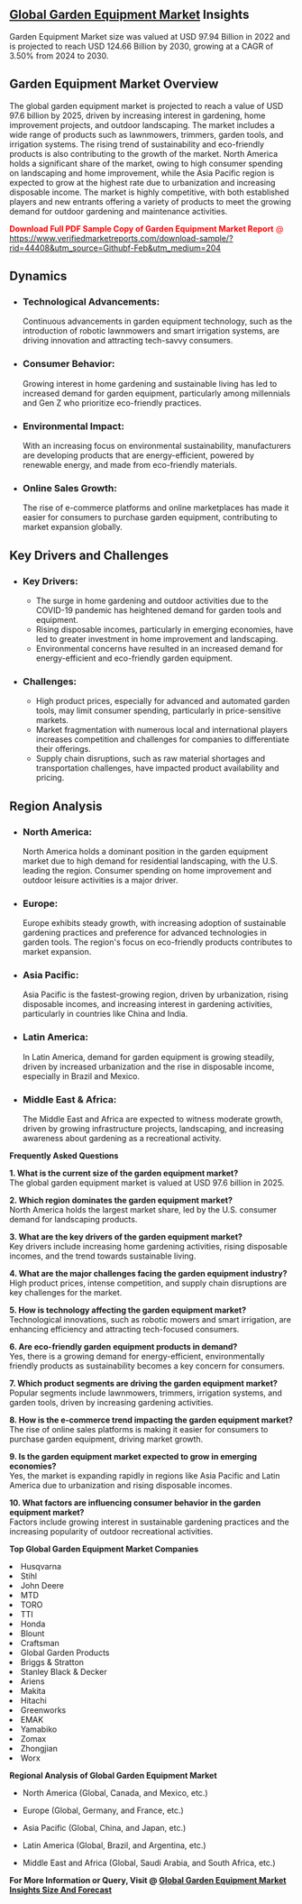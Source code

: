 <h2><a href="https://www.verifiedmarketreports.com/download-sample/?rid=44408&amp;utm_source=Githubf&amp;utm_medium=204" target="_blank">Global Garden Equipment Market</a> Insights</h2><p>Garden Equipment Market size was valued at USD 97.94 Billion in 2022 and is projected to reach USD 124.66 Billion by 2030, growing at a CAGR of 3.50% from 2024 to 2030.</p><p> <h2>Garden Equipment Market Overview</h2> <p>The global garden equipment market is projected to reach a value of USD 97.6 billion by 2025, driven by increasing interest in gardening, home improvement projects, and outdoor landscaping. The market includes a wide range of products such as lawnmowers, trimmers, garden tools, and irrigation systems. The rising trend of sustainability and eco-friendly products is also contributing to the growth of the market. North America holds a significant share of the market, owing to high consumer spending on landscaping and home improvement, while the Asia Pacific region is expected to grow at the highest rate due to urbanization and increasing disposable income. The market is highly competitive, with both established players and new entrants offering a variety of products to meet the growing demand for outdoor gardening and maintenance activities.</p> <p><p><span class=""><span style="color: #ff0000;"><strong>Download Full PDF Sample Copy of Garden Equipment Market Report</strong> @ </span><a href="https://www.verifiedmarketreports.com/download-sample/?rid=44408&amp;utm_source=Githubf-Feb&amp;utm_medium=204" target="_blank">https://www.verifiedmarketreports.com/download-sample/?rid=44408&amp;utm_source=Githubf-Feb&amp;utm_medium=204</a></span></p></p> <h2>Dynamics</h2> <ul> <li><h3>Technological Advancements:</h3> Continuous advancements in garden equipment technology, such as the introduction of robotic lawnmowers and smart irrigation systems, are driving innovation and attracting tech-savvy consumers.</li> <li><h3>Consumer Behavior:</h3> Growing interest in home gardening and sustainable living has led to increased demand for garden equipment, particularly among millennials and Gen Z who prioritize eco-friendly practices.</li> <li><h3>Environmental Impact:</h3> With an increasing focus on environmental sustainability, manufacturers are developing products that are energy-efficient, powered by renewable energy, and made from eco-friendly materials.</li> <li><h3>Online Sales Growth:</h3> The rise of e-commerce platforms and online marketplaces has made it easier for consumers to purchase garden equipment, contributing to market expansion globally.</li> </ul> <h2>Key Drivers and Challenges</h2> <ul> <li><h3>Key Drivers:</h3> <ul> <li>The surge in home gardening and outdoor activities due to the COVID-19 pandemic has heightened demand for garden tools and equipment.</li> <li>Rising disposable incomes, particularly in emerging economies, have led to greater investment in home improvement and landscaping.</li> <li>Environmental concerns have resulted in an increased demand for energy-efficient and eco-friendly garden equipment.</li> </ul> </li> <li><h3>Challenges:</h3> <ul> <li>High product prices, especially for advanced and automated garden tools, may limit consumer spending, particularly in price-sensitive markets.</li> <li>Market fragmentation with numerous local and international players increases competition and challenges for companies to differentiate their offerings.</li> <li>Supply chain disruptions, such as raw material shortages and transportation challenges, have impacted product availability and pricing.</li> </ul> </li> </ul> <h2>Region Analysis</h2> <ul> <li><h3>North America:</h3> North America holds a dominant position in the garden equipment market due to high demand for residential landscaping, with the U.S. leading the region. Consumer spending on home improvement and outdoor leisure activities is a major driver.</li> <li><h3>Europe:</h3> Europe exhibits steady growth, with increasing adoption of sustainable gardening practices and preference for advanced technologies in garden tools. The region's focus on eco-friendly products contributes to market expansion.</li> <li><h3>Asia Pacific:</h3> Asia Pacific is the fastest-growing region, driven by urbanization, rising disposable incomes, and increasing interest in gardening activities, particularly in countries like China and India.</li> <li><h3>Latin America:</h3> In Latin America, demand for garden equipment is growing steadily, driven by increased urbanization and the rise in disposable income, especially in Brazil and Mexico.</li> <li><h3>Middle East & Africa:</h3> The Middle East and Africa are expected to witness moderate growth, driven by growing infrastructure projects, landscaping, and increasing awareness about gardening as a recreational activity.</li> </ul> <p><strong>Frequently Asked Questions</strong></p> <p><strong>1. What is the current size of the garden equipment market?</strong><br> The global garden equipment market is valued at USD 97.6 billion in 2025.</p> <p><strong>2. Which region dominates the garden equipment market?</strong><br> North America holds the largest market share, led by the U.S. consumer demand for landscaping products.</p> <p><strong>3. What are the key drivers of the garden equipment market?</strong><br> Key drivers include increasing home gardening activities, rising disposable incomes, and the trend towards sustainable living.</p> <p><strong>4. What are the major challenges facing the garden equipment industry?</strong><br> High product prices, intense competition, and supply chain disruptions are key challenges for the market.</p> <p><strong>5. How is technology affecting the garden equipment market?</strong><br> Technological innovations, such as robotic mowers and smart irrigation, are enhancing efficiency and attracting tech-focused consumers.</p> <p><strong>6. Are eco-friendly garden equipment products in demand?</strong><br> Yes, there is a growing demand for energy-efficient, environmentally friendly products as sustainability becomes a key concern for consumers.</p> <p><strong>7. Which product segments are driving the garden equipment market?</strong><br> Popular segments include lawnmowers, trimmers, irrigation systems, and garden tools, driven by increasing gardening activities.</p> <p><strong>8. How is the e-commerce trend impacting the garden equipment market?</strong><br> The rise of online sales platforms is making it easier for consumers to purchase garden equipment, driving market growth.</p> <p><strong>9. Is the garden equipment market expected to grow in emerging economies?</strong><br> Yes, the market is expanding rapidly in regions like Asia Pacific and Latin America due to urbanization and rising disposable incomes.</p> <p><strong>10. What factors are influencing consumer behavior in the garden equipment market?</strong><br> Factors include growing interest in sustainable gardening practices and the increasing popularity of outdoor recreational activities.</p> </p><p><strong>Top Global Garden Equipment Market Companies</strong></p><div data-test-id=""><p><li>Husqvarna</li><li> Stihl</li><li> John Deere</li><li> MTD</li><li> TORO</li><li> TTI</li><li> Honda</li><li> Blount</li><li> Craftsman</li><li> Global Garden Products</li><li> Briggs & Stratton</li><li> Stanley Black & Decker</li><li> Ariens</li><li> Makita</li><li> Hitachi</li><li> Greenworks</li><li> EMAK</li><li> Yamabiko</li><li> Zomax</li><li> Zhongjian</li><li> Worx</li></p><div><strong>Regional Analysis of&nbsp;Global Garden Equipment Market</strong></div><ul><li dir="ltr"><p dir="ltr">North America&nbsp;(Global, Canada, and Mexico, etc.)</p></li><li dir="ltr"><p dir="ltr">Europe (Global, Germany, and France, etc.)</p></li><li dir="ltr"><p dir="ltr">Asia Pacific&nbsp;(Global, China, and Japan, etc.)</p></li><li dir="ltr"><p dir="ltr">Latin America&nbsp;(Global, Brazil, and Argentina, etc.)</p></li><li dir="ltr">Middle East and Africa&nbsp;(Global, Saudi Arabia, and South Africa, etc.)</li></ul><p><strong>For More Information or Query, Visit @&nbsp;</strong><strong><a href="https://www.verifiedmarketreports.com/product/global-garden-equipment-market-2019-by-manufacturers-regions-type-and-application-forecast-to-2024/?utm_source=Githubf&amp;utm_medium=204" target="_blank">Global Garden Equipment Market Insights Size And Forecast</a></strong></p></div>
